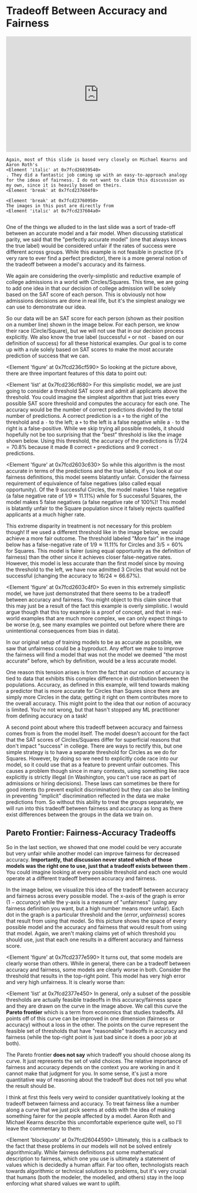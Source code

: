 # Tradeoff Between Accuracy and Fairness

<div style="position: relative; padding-bottom: 62.5%; height: 0;">
    <iframe src="https://www.loom.com/share/81485d90932a4878b4e775e2449fd4b9?sharedAppSource=personal_library" frameborder="0" webkitallowfullscreen mozallowfullscreen allowfullscreen style="position: absolute; top: 0; left: 0; width: 100%; height: 100%;"></iframe>
</div>

```{info}
Again, most of this slide is based very closely on Michael Kearns and Aaron Roth's
<Element 'italic' at 0x7fcd26039540>
. They did a fantastic job coming up with an easy-to-approach analogy for the ideas of fairness. I do not want to claim this discussion as my own, since it is heavily based on theirs.
<Element 'break' at 0x7fcd237604f0>

<Element 'break' at 0x7fcd23760950>
The images in this post are directly from
<Element 'italic' at 0x7fcd237604a0>


```

One of the things we alluded to in the last slide was a sort of trade-off between an accurate model and a fair model. When discussing statistical parity, we said that the "perfectly accurate model" (one that always knows the true label) would be considered unfair if the rates of success were different across groups. While this example is not feasible in practice (it's very rare to ever find a perfect predictor), there is a more general notion of the tradeoff between a model's accuracy and its fairness.

We again are considering the overly-simplistic and reductive example of college admissions in a world with Circles/Squares. This time, we are going to add one idea in that our decision of college admission will be solely based on the SAT score of each person. This is obviously not how admissions decisions are done in real life, but it's the simplest analogy we can use to demonstrate our idea.

So our data will be an SAT score for each person (shown as their position on a number line) shown in the image below. For each person, we know their race (Circle/Square), but we will not use that in our decision process explicitly. We also know the true label (successful
`+`
or not
`-`
based on our definition of success) for all these historical examples. Our goal is to come up with a rule solely based on SAT scores to make the most accurate prediction of success that we can.

<Element 'figure' at 0x7fcd236cf590>
So looking at the picture above, there are three important features of this data to point out:

<Element 'list' at 0x7fcd236cf680>
For this simplistic model, we are just going to consider a threshold SAT score and admit all applicants above the threshold. You could imagine the simplest algorithm that just tries every possible SAT score threshold and computes the accuracy for each one. The accuracy would be the number of correct predictions divided by the total number of predictions. A correct prediction is a
`+`
to the right of the threshold and a
`-`
to the left; a
`+`
to the left is a false negative while a
`-`
to the right is a false-positive. While we skip trying all possible models, it should hopefully not be too surprising that the "best" threshold is like the image shown below. Using this threshold, the accuracy of the predictions is $17 / 24 = 70.8\%$ because it made 8 correct
`+`
predictions and 9 correct
`-`
predictions.

<Element 'figure' at 0x7fcd2603c630>
So while this algorithm is the most accurate in terms of the predictions and the true labels, if you look at our fairness definitions, this model seems blatantly unfair. Consider the fairness requirement of equivalence of false negatives (also called equal opportunity). Of the 9 successful Circles, the model makes 1 false negative (a false negative rate of $1/9 \approx  11.11\%$) while for 5 successful Squares, the model makes 5 false negatives (a false negative rate of 100%)! This model is blatantly unfair to the Square population since it falsely rejects qualified applicants at a much higher rate.

This extreme disparity in treatment is not necessary for this problem though! If we used a different threshold like in the image below, we could achieve a more fair outcome. The threshold labeled "More fair" in the image below has a false-negative rate of $1/9 \approx 11.11\%$ for Circles and $3/5 = 60\%$ for Squares. This model is fairer (using equal opportunity as the definition of fairness) than the other since it achieves closer false-negative rates. However, this model is less accurate than the first model since by moving the threshold to the left, we have now admitted 3 Circles that would not be successful (changing the accuracy to $16 / 24 \approx 66.67\%$).

<Element 'figure' at 0x7fcd2603c4f0>
So even in this extremely simplistic model, we have just demonstrated that there seems to be a tradeoff between accuracy and fairness. You might object to this claim since that this may just be a result of the fact this example is overly simplistic. I would argue though that this toy example is a proof of concept, and that in real-world examples that are much more complex, we can only expect things to be worse (e.g, see many examples we pointed out before where there are unintentional consequences from bias in data).

In our original setup of training models to be as accurate as possible, we saw that unfairness could be a byproduct. Any effort we make to improve the fairness will find a model that was not the model we deemed "the most accurate" before, which by definition, would be a less accurate model.

One reason this tension arises is from the fact that our notion of accuracy is tied to data that exhibits this complex difference in distribution between the populations. Accuracy, as defined in this example, will tend towards making a predictor that is more accurate for Circles than Squres since there are simply more Circles in the data; getting it right on them contributes more to the overall accuracy. This might point to the idea that our notion of accuracy is limited. You're not wrong, but that hasn't stopped any ML practitioner from defining accuracy on a task!

A second point about where this tradeoff between accuracy and fairness comes from is from the model itself. The model doesn't account for the fact that the SAT scores of Circles/Squares differ for superficial reasons that don't impact "success" in college. There are ways to rectify this, but one simple strategy is to have a separate threshold for Circles as we do for Squares. However, by doing so we need to explicitly code race into our model, so it could use that as a feature to prevent unfair outcomes. This causes a problem though since in many contexts, using something like race explicitly is strictly illegal (in Washington, you can't use race as part of admissions or hiring decisions). These laws can sometimes be there for good intents (to prevent explicit discrimination) but they can also be limiting in preventing "implicit" discrimination reflected in the data we make predictions from. So without this ability to treat the groups separately, we will run into this tradeoff between fairness and accuracy as long as there exist differences between the groups in the data we train on.

## Pareto Frontier: Fairness-Accuracy Tradeoffs

So in the last section, we showed that one model could be very accurate but very unfair while another model can improve fairness for decreased accuracy.
**Importantly, that discussion never stated which of those models was the right one to use, just that a tradeoff exists between them**
. You could imagine looking at every possible threshold and each one would operate at a different tradeoff between accuracy and fairness.

In the image below, we visualize this idea of the tradeoff between accuracy and fairness across every possible model. The x-axis of the graph is error ($1 - accuracy$) while the y-axis is a measure of "unfairness" (using any fairness definition you want, but a high number means more unfair). Each dot in the graph is a particular threshold and the $(error, unfairness)$ scores that result from using that model. So this picture shows the space of every possible model and the accuracy and fairness that would result from using that model. Again, we aren't making claims yet of which threshold you should use, just that each one results in a different accuracy and fairness score.

<Element 'figure' at 0x7fcd2377e590>
It turns out, that some models are clearly worse than others. While in general, there can be a tradeoff between accuracy and fairness, some models are clearly worse in both. Consider the threshold that results in the top-right point. This model has very high error and very high unfairness. It is clearly worse than:

<Element 'list' at 0x7fcd2377e450>
In general, only a subset of the possible thresholds are actually feasible tradeoffs in this accuracy/fairness space and they are drawn on the curve in the image above. We call this curve the
**Pareto frontier**
which is a term from economics that studies tradeoffs. All points off of this curve can be improved in one dimension (fairness or accuracy) without a loss in the other. The points on the curve represent the feasible set of thresholds that have "reasonable" tradeoffs in accuracy and fairness (while the top-right point is just bad since it does a poor job at both).

The Pareto frontier
**does not say**
which tradeoff you should choose along its curve. It just represents the set of valid choices. The relative importance of fairness and accuracy depends on the context you are working in and it cannot make that judgment for you. In some sense, it's just a more quantitative way of reasoning about the tradeoff but does not tell you what the result should be.

I think at first this feels very weird to consider quantitatively looking at the tradeoff between fairness and accuracy. To treat fairness like a number along a curve that we just pick seems at odds with the idea of making something fairer for the people affected by a model. Aaron Roth and Michael Kearns describe this uncomfortable experience quite well, so I'll leave the commentary to them:

<Element 'blockquote' at 0x7fcd26044590>
Ultimately, this is a callback to the fact that these problems in our models will not be solved entirely algorithmically. While fairness definitions put some mathematical description to fairness, which one you use is ultimately a statement of values which is decidedly a human affair. Far too often, technologists reach towards algorithmic or technical solutions to problems, but it's very crucial that humans (both the modeler, the modelled, and others) stay in the loop enforcing what shared values we want to uplift.

